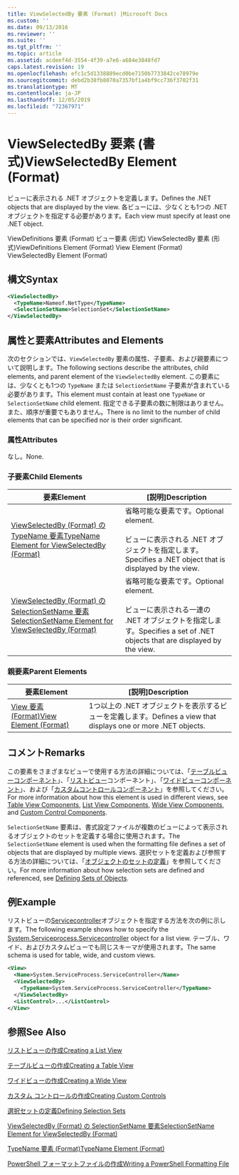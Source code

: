 ```yaml
---
title: ViewSelectedBy 要素 (Format) |Microsoft Docs
ms.custom: ''
ms.date: 09/13/2016
ms.reviewer: ''
ms.suite: ''
ms.tgt_pltfrm: ''
ms.topic: article
ms.assetid: acdeef4d-3554-4f39-a7e6-a684e3848fd7
caps.latest.revision: 19
ms.openlocfilehash: efc1c5d1338889ecd0be7150b7733842ce78979e
ms.sourcegitcommit: debd2b38fb8070a7357bf1a4bf9cc736f3702f31
ms.translationtype: MT
ms.contentlocale: ja-JP
ms.lasthandoff: 12/05/2019
ms.locfileid: "72367971"
---
```

# <a name="viewselectedby-element-format"></a><span data-ttu-id="79e18-102">ViewSelectedBy 要素 (書式)</span><span class="sxs-lookup"><span data-stu-id="79e18-102">ViewSelectedBy Element (Format)</span></span>

<span data-ttu-id="79e18-103">ビューに表示される .NET オブジェクトを定義します。</span><span class="sxs-lookup"><span data-stu-id="79e18-103">Defines the .NET objects that are displayed by the view.</span></span> <span data-ttu-id="79e18-104">各ビューには、少なくとも1つの .NET オブジェクトを指定する必要があります。</span><span class="sxs-lookup"><span data-stu-id="79e18-104">Each view must specify at least one .NET object.</span></span>

<span data-ttu-id="79e18-105">ViewDefinitions 要素 (Format) ビュー要素 (形式) ViewSelectedBy 要素 (形式)</span><span class="sxs-lookup"><span data-stu-id="79e18-105">ViewDefinitions Element (Format) View Element (Format) ViewSelectedBy Element (Format)</span></span>

## <a name="syntax"></a><span data-ttu-id="79e18-106">構文</span><span class="sxs-lookup"><span data-stu-id="79e18-106">Syntax</span></span>

```xml
<ViewSelectedBy>
  <TypeName>Nameof.NetType</TypeName>
  <SelectionSetName>SelectionSet</SelectionSetName>
</ViewSelectedBy>
```

## <a name="attributes-and-elements"></a><span data-ttu-id="79e18-107">属性と要素</span><span class="sxs-lookup"><span data-stu-id="79e18-107">Attributes and Elements</span></span>

<span data-ttu-id="79e18-108">次のセクションでは、`ViewSelectedBy` 要素の属性、子要素、および親要素について説明します。</span><span class="sxs-lookup"><span data-stu-id="79e18-108">The following sections describe the attributes, child elements, and parent element of the `ViewSelectedBy` element.</span></span> <span data-ttu-id="79e18-109">この要素には、少なくとも1つの `TypeName` または `SelectionSetName` 子要素が含まれている必要があります。</span><span class="sxs-lookup"><span data-stu-id="79e18-109">This element must contain at least one `TypeName` or `SelectionSetName` child element.</span></span> <span data-ttu-id="79e18-110">指定できる子要素の数に制限はありません。また、順序が重要でもありません。</span><span class="sxs-lookup"><span data-stu-id="79e18-110">There is no limit to the number of child elements that can be specified nor is their order significant.</span></span>

### <a name="attributes"></a><span data-ttu-id="79e18-111">属性</span><span class="sxs-lookup"><span data-stu-id="79e18-111">Attributes</span></span>

<span data-ttu-id="79e18-112">なし。</span><span class="sxs-lookup"><span data-stu-id="79e18-112">None.</span></span>

### <a name="child-elements"></a><span data-ttu-id="79e18-113">子要素</span><span class="sxs-lookup"><span data-stu-id="79e18-113">Child Elements</span></span>

|<span data-ttu-id="79e18-114">要素</span><span class="sxs-lookup"><span data-stu-id="79e18-114">Element</span></span>|<span data-ttu-id="79e18-115">[説明]</span><span class="sxs-lookup"><span data-stu-id="79e18-115">Description</span></span>|
|-------------|-----------------|
|[<span data-ttu-id="79e18-116">ViewSelectedBy (Format) の TypeName 要素</span><span class="sxs-lookup"><span data-stu-id="79e18-116">TypeName Element for ViewSelectedBy (Format)</span></span>](./typename-element-for-viewselectedby-format.md)|<span data-ttu-id="79e18-117">省略可能な要素です。</span><span class="sxs-lookup"><span data-stu-id="79e18-117">Optional element.</span></span><br /><br /> <span data-ttu-id="79e18-118">ビューに表示される .NET オブジェクトを指定します。</span><span class="sxs-lookup"><span data-stu-id="79e18-118">Specifies a .NET object that is displayed by the view.</span></span>|
|[<span data-ttu-id="79e18-119">ViewSelectedBy (Format) の SelectionSetName 要素</span><span class="sxs-lookup"><span data-stu-id="79e18-119">SelectionSetName Element for ViewSelectedBy (Format)</span></span>](./selectionsetname-element-for-viewselectedby-format.md)|<span data-ttu-id="79e18-120">省略可能な要素です。</span><span class="sxs-lookup"><span data-stu-id="79e18-120">Optional element.</span></span><br /><br /> <span data-ttu-id="79e18-121">ビューに表示される一連の .NET オブジェクトを指定します。</span><span class="sxs-lookup"><span data-stu-id="79e18-121">Specifies a set of .NET objects that are displayed by the view.</span></span>|

### <a name="parent-elements"></a><span data-ttu-id="79e18-122">親要素</span><span class="sxs-lookup"><span data-stu-id="79e18-122">Parent Elements</span></span>

|<span data-ttu-id="79e18-123">要素</span><span class="sxs-lookup"><span data-stu-id="79e18-123">Element</span></span>|<span data-ttu-id="79e18-124">[説明]</span><span class="sxs-lookup"><span data-stu-id="79e18-124">Description</span></span>|
|-------------|-----------------|
|[<span data-ttu-id="79e18-125">View 要素 (Format)</span><span class="sxs-lookup"><span data-stu-id="79e18-125">View Element (Format)</span></span>](./view-element-format.md)|<span data-ttu-id="79e18-126">1つ以上の .NET オブジェクトを表示するビューを定義します。</span><span class="sxs-lookup"><span data-stu-id="79e18-126">Defines a view that displays one or more .NET objects.</span></span>|

## <a name="remarks"></a><span data-ttu-id="79e18-127">コメント</span><span class="sxs-lookup"><span data-stu-id="79e18-127">Remarks</span></span>

<span data-ttu-id="79e18-128">この要素をさまざまなビューで使用する方法の詳細については、「[テーブルビューコンポーネント](./creating-a-table-view.md)」、「[リストビュー](./creating-a-list-view.md)コンポーネント」、「[ワイドビューコンポーネント](./creating-a-wide-view.md)」、および「[カスタムコントロールコンポーネント](./creating-custom-controls.md)」を参照してください。</span><span class="sxs-lookup"><span data-stu-id="79e18-128">For more information about how this element is used in different views, see [Table View Components](./creating-a-table-view.md), [List View Components](./creating-a-list-view.md), [Wide View Components](./creating-a-wide-view.md), and [Custom Control Components](./creating-custom-controls.md).</span></span>

<span data-ttu-id="79e18-129">`SelectionSetName` 要素は、書式設定ファイルが複数のビューによって表示されるオブジェクトのセットを定義する場合に使用されます。</span><span class="sxs-lookup"><span data-stu-id="79e18-129">The `SelectionSetName` element is used when the formatting file defines a set of objects that are displayed by multiple views.</span></span> <span data-ttu-id="79e18-130">選択セットを定義および参照する方法の詳細については、「[オブジェクトのセットの定義](./defining-selection-sets.md)」を参照してください。</span><span class="sxs-lookup"><span data-stu-id="79e18-130">For more information about how selection sets are defined and referenced, see [Defining Sets of Objects](./defining-selection-sets.md).</span></span>

## <a name="example"></a><span data-ttu-id="79e18-131">例</span><span class="sxs-lookup"><span data-stu-id="79e18-131">Example</span></span>

<span data-ttu-id="79e18-132">リストビューの[Servicecontroller](/dotnet/api/System.ServiceProcess.ServiceController)オブジェクトを指定する方法を次の例に示します。</span><span class="sxs-lookup"><span data-stu-id="79e18-132">The following example shows how to specify the [System.Serviceprocess.Servicecontroller](/dotnet/api/System.ServiceProcess.ServiceController) object for a list view.</span></span> <span data-ttu-id="79e18-133">テーブル、ワイド、およびカスタムビューでも同じスキーマが使用されます。</span><span class="sxs-lookup"><span data-stu-id="79e18-133">The same schema is used for table, wide, and custom views.</span></span>

```xml
<View>
  <Name>System.ServiceProcess.ServiceController</Name>
  <ViewSelectedBy>
    <TypeName>System.ServiceProcess.ServiceController</TypeName>
  </ViewSelectedBy>
  <ListControl>...</ListControl>
</View>
```

## <a name="see-also"></a><span data-ttu-id="79e18-134">参照</span><span class="sxs-lookup"><span data-stu-id="79e18-134">See Also</span></span>

[<span data-ttu-id="79e18-135">リストビューの作成</span><span class="sxs-lookup"><span data-stu-id="79e18-135">Creating a List View</span></span>](./creating-a-list-view.md)

[<span data-ttu-id="79e18-136">テーブルビューの作成</span><span class="sxs-lookup"><span data-stu-id="79e18-136">Creating a Table View</span></span>](./creating-a-table-view.md)

[<span data-ttu-id="79e18-137">ワイドビューの作成</span><span class="sxs-lookup"><span data-stu-id="79e18-137">Creating a Wide View</span></span>](./creating-a-wide-view.md)

[<span data-ttu-id="79e18-138">カスタム コントロールの作成</span><span class="sxs-lookup"><span data-stu-id="79e18-138">Creating Custom Controls</span></span>](./creating-custom-controls.md)

[<span data-ttu-id="79e18-139">選択セットの定義</span><span class="sxs-lookup"><span data-stu-id="79e18-139">Defining Selection Sets</span></span>](./defining-selection-sets.md)

[<span data-ttu-id="79e18-140">ViewSelectedBy (Format) の SelectionSetName 要素</span><span class="sxs-lookup"><span data-stu-id="79e18-140">SelectionSetName Element for ViewSelectedBy (Format)</span></span>](./selectionsetname-element-for-viewselectedby-format.md)

[<span data-ttu-id="79e18-141">TypeName 要素 (Format)</span><span class="sxs-lookup"><span data-stu-id="79e18-141">TypeName Element (Format)</span></span>](./typename-element-for-viewselectedby-format.md)

[<span data-ttu-id="79e18-142">PowerShell フォーマットファイルの作成</span><span class="sxs-lookup"><span data-stu-id="79e18-142">Writing a PowerShell Formatting File</span></span>](./writing-a-powershell-formatting-file.md)
